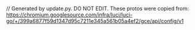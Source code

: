 // Generated by update.py. DO NOT EDIT.
These protos were copied from:
https://chromium.googlesource.com/infra/luci/luci-go/+/399a6877f59d1347d95c7211e345a561b05a4ef2/gce/api/config/v1
